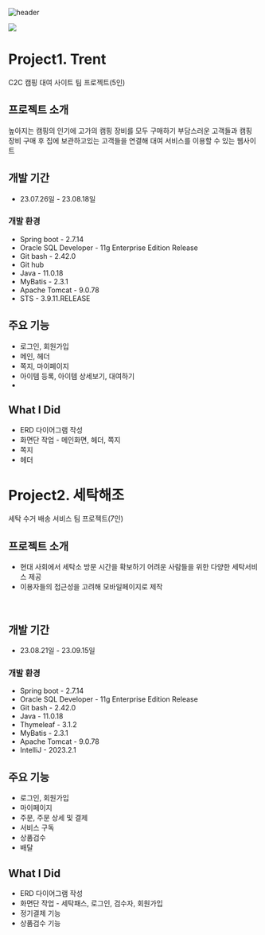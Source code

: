 ![header](https://capsule-render.vercel.app/api?type=transparent&color=auto&height=200&section=header&text=welcom%20to%20sohee's%20Github&fontSize=40&&fontColor=d6ace6)

<img src="https://github.com/Sohee1780/Sohee1780/assets/128003056/e4331bbe-468a-49da-8e62-465dc64d762a">

# Project1. Trent
C2C 캠핑 대여 사이트 팀 프로젝트(5인)

## 프로젝트 소개
높아지는 캠핑의 인기에 고가의 캠핑 장비를 모두 구매하기 부담스러운 고객들과 캠핑 장비 구매 후 집에 보관하고있는 고객들을 연결해 대여 서비스를 이용할 수 있는 웹사이트
<br>

## 개발 기간
* 23.07.26일 - 23.08.18일

### 개발 환경
- Spring boot - 2.7.14
- Oracle SQL Developer - 11g Enterprise Edition Release
- Git bash - 2.42.0
- Git hub
- Java - 11.0.18
- MyBatis - 2.3.1
- Apache Tomcat - 9.0.78
- STS - 3.9.11.RELEASE

## 주요 기능
- 로그인, 회원가입
- 메인, 헤더
- 쪽지, 마이페이지
- 아이템 등록, 아이템 상세보기, 대여하기
- 
## What I Did
- ERD 다이어그램 작성
- 화면단 작업 - 메인화면, 헤더, 쪽지
- 쪽지
- 헤더

# Project2. 세탁해조
세탁 수거 배송 서비스 팀 프로젝트(7인)

## 프로젝트 소개
- 현대 사회에서 세탁소 방문 시간을 확보하기 어려운 사람들을 위한 다양한 세탁서비스 제공
- 이용자들의 접근성을 고려해 모바일페이지로 제작
<br>

## 개발 기간
* 23.08.21일 - 23.09.15일

### 개발 환경
- Spring boot - 2.7.14
- Oracle SQL Developer - 11g Enterprise Edition Release
- Git bash - 2.42.0
- Java - 11.0.18
- Thymeleaf - 3.1.2
- MyBatis - 2.3.1
- Apache Tomcat - 9.0.78
- IntelliJ - 2023.2.1

## 주요 기능
- 로그인, 회원가입
- 마이페이지
- 주문, 주문 상세 및 결제
- 서비스 구독
- 상품검수
- 배달

## What I Did
- ERD 다이어그램 작성
- 화면단 작업 - 세탁패스, 로그인, 검수자, 회원가입
- 정기결제 기능
- 상품검수 기능

<!--
**Sohee1780/Sohee1780** is a ✨ _special_ ✨ repository because its `README.md` (this file) appears on your GitHub profile.

Here are some ideas to get you started:

- 🔭 I’m currently working on ...
- 🌱 I’m currently learning ...
- 👯 I’m looking to collaborate on ...
- 🤔 I’m looking for help with ...
- 💬 Ask me about ...
- 📫 How to reach me: ...
- 😄 Pronouns: ...
- ⚡ Fun fact: ...
-->
